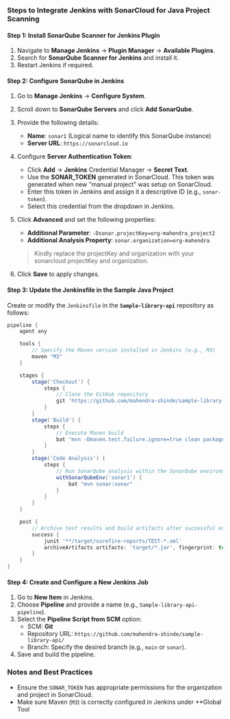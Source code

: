 ### Steps to Integrate Jenkins with SonarCloud for Java Project Scanning

#### Step 1: Install SonarQube Scanner for Jenkins Plugin
1. Navigate to **Manage Jenkins** → **Plugin Manager** → **Available Plugins**.
2. Search for **SonarQube Scanner for Jenkins** and install it.
3. Restart Jenkins if required.

#### Step 2: Configure SonarQube in Jenkins
1. Go to **Manage Jenkins** → **Configure System**.
2. Scroll down to **SonarQube Servers** and click **Add SonarQube**.
3. Provide the following details:
   - **Name**: `sonar1` (Logical name to identify this SonarQube instance)
   - **Server URL**: `https://sonarcloud.io`
4. Configure **Server Authentication Token**:
   - Click **Add** → **Jenkins** Credential Manager → **Secret Text**.
   - Use the **SONAR_TOKEN** generated in SonarCloud. This token was generated when new "manual project" was setup on SonarCloud.
   - Enter this token in Jenkins and assign it a descriptive ID (e.g., `sonar-token`).
   - Select this credential from the dropdown in Jenkins.
5. Click **Advanced** and set the following properties:
   - **Additional Parameter**: `-Dsonar.projectKey=org-mahendra_project2`
   - **Additional Analysis Property**: `sonar.organization=org-mahendra`
   > Kindly replace the projectKey and organization with your sonarcloud projectKey and organization. 

6. Click **Save** to apply changes.

#### Step 3: Update the Jenkinsfile in the Sample Java Project
Create or modify the `Jenkinsfile` in the **`Sample-library-api`** repository as follows:

```groovy
pipeline {
    agent any

    tools {
        // Specify the Maven version installed in Jenkins (e.g., M3)
        maven "M3"
    }

    stages {
        stage('Checkout') {
            steps {
                // Clone the GitHub repository
                git 'https://github.com/mahendra-shinde/sample-library-api/'
            }
        }
        stage('Build') {
            steps {
                // Execute Maven build
                bat "mvn -Dmaven.test.failure.ignore=true clean package"
            }
        }
        stage('Code Analysis') {
            steps {
                // Run SonarQube analysis within the SonarQube environment
                withSonarQubeEnv('sonar1') {
                    bat "mvn sonar:sonar"
                }
            }
        }
    }

    post {
        // Archive test results and build artifacts after successful execution
        success {
            junit '**/target/surefire-reports/TEST-*.xml'
            archiveArtifacts artifacts: 'target/*.jar', fingerprint: true
        }
    }
}
```

#### Step 4: Create and Configure a New Jenkins Job
1. Go to **New Item** in Jenkins.
2. Choose **Pipeline** and provide a name (e.g., `Sample-library-api-pipeline`).
3. Select the **Pipeline Script from SCM** option:
   - SCM: **Git**
   - Repository URL: `https://github.com/mahendra-shinde/sample-library-api/`
   - Branch: Specify the desired branch (e.g., `main` or `sonar`).
4. Save and build the pipeline.

### **Notes and Best Practices**
- Ensure the `SONAR_TOKEN` has appropriate permissions for the organization and project in SonarCloud.
- Make sure Maven (`M3`) is correctly configured in Jenkins under **Global Tool 